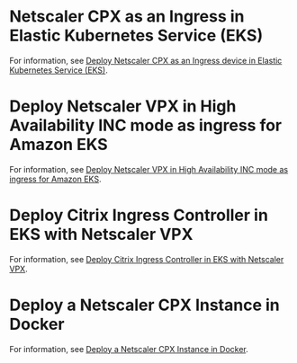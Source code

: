 # Netscaler CPX as an Ingress in Elastic Kubernetes Service (EKS)

For information, see [Deploy Netscaler CPX as an Ingress device in Elastic Kubernetes Service (EKS)](../../docs/deploy/deploy-eks-cpx.md).

# Deploy Netscaler VPX in High Availability INC mode as ingress for Amazon EKS

For information, see [Deploy Netscaler VPX in High Availability INC mode as ingress for Amazon EKS](../../docs/deploy/deploy-vpx-ha-inc-on-aws.md).

# Deploy Citrix Ingress Controller in EKS with Netscaler VPX

For information, see [Deploy Citrix Ingress Controller in EKS with Netscaler
VPX](quick-deploy-cic/README.md).

# Deploy a Netscaler CPX Instance in Docker

For information, see [Deploy a Netscaler CPX Instance in Docker](quick-deploy-cpx/README.md).
